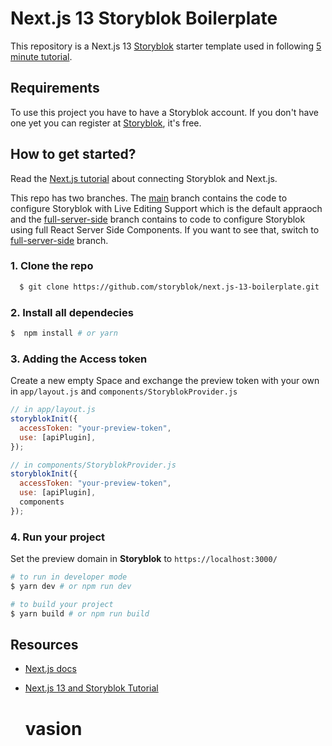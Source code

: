 # Next.js 13 Storyblok Boilerplate

This repository is a Next.js 13 [Storyblok](https://www.storyblok.com) starter template used in following [5 minute tutorial](https://www.storyblok.com/tp/add-a-headless-cms-to-next-js-13-in-5-minutes).

## Requirements

To use this project you have to have a Storyblok account. If you don't have one yet you can register at [Storyblok](https://www.storyblok.com), it's free.

## How to get started?

Read the [Next.js tutorial](https://www.storyblok.com/tp/add-a-headless-cms-to-next-js-13-in-5-minutes) about connecting Storyblok and Next.js.

This repo has two branches. The [main](https://github.com/storyblok/next.js-13-boilerplate/tree/main) branch contains the code to configure Storyblok with Live Editing Support which is the default appraoch and the [full-server-side](https://github.com/storyblok/next.js-13-boilerplate/tree/full-server-side) branch contains to code to configure Storyblok using full React Server Side Components. If you want to see that, switch to [full-server-side](https://github.com/storyblok/next.js-13-boilerplate/tree/full-server-side) branch.

### 1. Clone the repo

```sh
  $ git clone https://github.com/storyblok/next.js-13-boilerplate.git
```

### 2. Install all dependecies 
```sh
$  npm install # or yarn
```

### 3. Adding the Access token
Create a new empty Space and exchange the preview token with your own in ```app/layout.js``` and ```components/StoryblokProvider.js```

```js
// in app/layout.js
storyblokInit({
  accessToken: "your-preview-token",
  use: [apiPlugin],
});
```

```js
// in components/StoryblokProvider.js
storyblokInit({
  accessToken: "your-preview-token",
  use: [apiPlugin],
  components
});
```

### 4. Run your project
Set the preview domain in <strong>Storyblok</strong> to `https://localhost:3000/`

```sh
# to run in developer mode
$ yarn dev # or npm run dev
```

```sh
# to build your project
$ yarn build # or npm run build
```



## Resources

- [Next.js docs](https://nextjs.org/docs/#setup)
- [Next.js 13 and Storyblok Tutorial](https://www.storyblok.com/tp/add-a-headless-cms-to-next-js-13-in-5-minutes)



  # vasion
